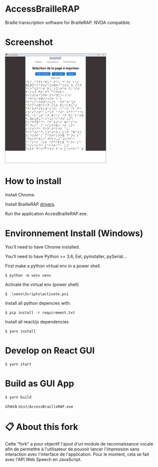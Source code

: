 # AccessBrailleRAP
Braille transcription software for BrailleRAP. NVDA compatible.




# Screenshot

![](./screenshot.jpg)

# How to install
Install Chrome.

Install BrailleRAP [drivers](https://braillerap.readthedocs.io/fr/latest/drivers_mks.html).

Run the application AccesBrailleRAP.exe.


Environnement Install (Windows)
=====================

You'll need to have Chrome  installed.

You’ll need to have Python >= 3.6, Eel, pyinstaller, pySerial...


First make a python virtual env in a power shell.
```
$ python -m venv venv 
```

Activate the virtual env (power shell)
```
$ .\venv\Scripts\activate.ps1  
```

Install all python depencies with:
```
$ pip install -r requirement.txt 
```

Install all react/js dependencies
```
$ yarn install
```

Develop on React GUI
====================

```
$ yarn start
```

Build as GUI App
================

```
$ yarn build
```

check `dist/AccessBrailleRAP.exe`


# 📋 About this fork

Cette "fork" a pour objectif l'ajout d'un module de reconnaissance vocale afin de permettre à l'utilisateur de pouvoir lancer l'impression sans interaction avec l'interface de l'application. Pour le moment, cela se fait avec l'API Web Speech en JavaScript.

